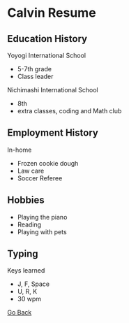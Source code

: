 # Calvin Resume

## Education History
Yoyogi International School
 - 5-7th grade
 - Class leader

Nichimashi International School
 - 8th
 - extra classes, coding and Math club

## Employment History
In-home
- Frozen cookie dough
- Law care
- Soccer Referee

## Hobbies
- Playing the piano
- Reading
- Playing with pets

## Typing
Keys learned
- J, F, Space
- U, R, K
- 30 wpm

[Go Back](README.md)
